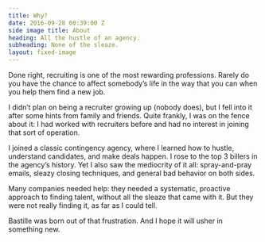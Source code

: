 ```yaml
---
title: Why?
date: 2016-09-28 00:39:00 Z
side image title: About
heading: All the hustle of an agency.
subheading: None of the sleaze.
layout: fixed-image
---
```


Done right, recruiting is one of the most rewarding professions. Rarely do you have the chance to affect somebody’s life in the way that you can when you help them find a new job.

I didn’t plan on being a recruiter growing up (nobody does), but I fell into it after some hints from family and friends. Quite frankly, I was on the fence about it: I had worked with recruiters before and had no interest in joining that sort of operation.

I joined a classic contingency agency, where I learned how to hustle, understand candidates, and make deals happen. I rose to the top 3 billers in the agency’s history. Yet I also saw the mediocrity of it all: spray-and-pray emails, sleazy closing techniques, and general bad behavior on both sides.

Many companies needed help: they needed a systematic, proactive approach to finding talent, without all the sleaze that came with it. But they were not really finding it, as far as I could tell.

Bastille was born out of that frustration. And I hope it will usher in something new.
